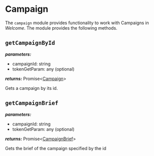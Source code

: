 # Campaign

The `campaign` module provides functionality to work with Campaigns in _Welcome_. The module provides the following methods.

## `getCampaignById`

**_parameters:_**

- campaignId: string
- tokenGetParam: any (optional)

**_returns:_** Promise<[Campaign](../objects/Campaign.md)>

Gets a campaign by its id.

## `getCampaignBrief`

**_parameters:_**

- campaignId: string
- tokenGetParam: any (optional)

**_returns:_** Promise<[CampaignBrief](../objects/CampaignBrief.md)>

Gets the brief of the campaign specified by the id
